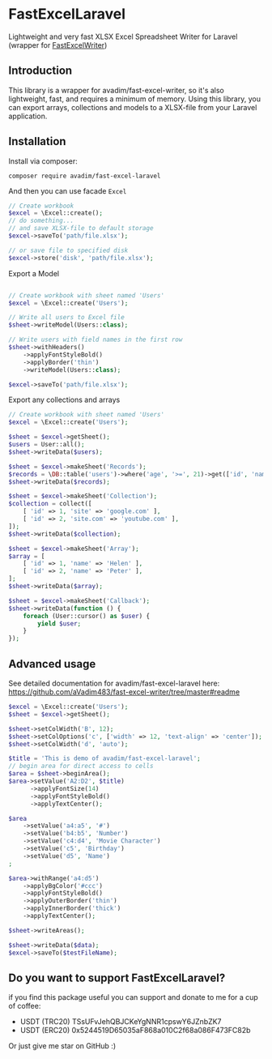 # FastExcelLaravel
Lightweight and very fast XLSX Excel Spreadsheet Writer for Laravel 
(wrapper for [FastExcelWriter](https://packagist.org/packages/avadim/fast-excel-writer))

## Introduction

This library is a wrapper for avadim/fast-excel-writer, so it's also lightweight, fast, and requires a minimum of memory.
Using this library, you can export arrays, collections and models to a XLSX-file from your Laravel application.

## Installation

Install via composer:

```
composer require avadim/fast-excel-laravel
```
And then you can use facade ```Excel```

```php
// Create workbook
$excel = \Excel::create();
// do something...
// and save XLSX-file to default storage
$excel->saveTo('path/file.xlsx');

// or save file to specified disk
$excel->store('disk', 'path/file.xlsx');
```
Export a Model
```php

// Create workbook with sheet named 'Users'
$excel = \Excel::create('Users');

// Write all users to Excel file
$sheet->writeModel(Users::class);

// Write users with field names in the first row
$sheet->withHeaders()
    ->applyFontStyleBold()
    ->applyBorder('thin')
    ->writeModel(Users::class);

$excel->saveTo('path/file.xlsx');
```

Export any collections and arrays
```php
// Create workbook with sheet named 'Users'
$excel = \Excel::create('Users');

$sheet = $excel->getSheet();
$users = User::all();
$sheet->writeData($users);

$sheet = $excel->makeSheet('Records');
$records = \DB::table('users')->where('age', '>=', 21)->get(['id', 'name', 'birthday']);
$sheet->writeData($records);

$sheet = $excel->makeSheet('Collection');
$collection = collect([
    [ 'id' => 1, 'site' => 'google.com' ],
    [ 'id' => 2, 'site.com' => 'youtube.com' ],
]);
$sheet->writeData($collection);

$sheet = $excel->makeSheet('Array');
$array = [
    [ 'id' => 1, 'name' => 'Helen' ],
    [ 'id' => 2, 'name' => 'Peter' ],
];
$sheet->writeData($array);

$sheet = $excel->makeSheet('Callback');
$sheet->writeData(function () {
    foreach (User::cursor() as $user) {
        yield $user;
    }
});

```

## Advanced usage

See detailed documentation for avadim/fast-excel-laravel here: https://github.com/aVadim483/fast-excel-writer/tree/master#readme

```php
$excel = \Excel::create('Users');
$sheet = $excel->getSheet();

$sheet->setColWidth('B', 12);
$sheet->setColOptions('c', ['width' => 12, 'text-align' => 'center']);
$sheet->setColWidth('d', 'auto');

$title = 'This is demo of avadim/fast-excel-laravel';
// begin area for direct access to cells
$area = $sheet->beginArea();
$area->setValue('A2:D2', $title)
      ->applyFontSize(14)
      ->applyFontStyleBold()
      ->applyTextCenter();

$area
    ->setValue('a4:a5', '#')
    ->setValue('b4:b5', 'Number')
    ->setValue('c4:d4', 'Movie Character')
    ->setValue('c5', 'Birthday')
    ->setValue('d5', 'Name')
;

$area->withRange('a4:d5')
    ->applyBgColor('#ccc')
    ->applyFontStyleBold()
    ->applyOuterBorder('thin')
    ->applyInnerBorder('thick')
    ->applyTextCenter();

$sheet->writeAreas();

$sheet->writeData($data);
$excel->saveTo($testFileName);

```

## Do you want to support FastExcelLaravel?

if you find this package useful you can support and donate to me for a cup of coffee:

* USDT (TRC20) TSsUFvJehQBJCKeYgNNR1cpswY6JZnbZK7
* USDT (ERC20) 0x5244519D65035aF868a010C2f68a086F473FC82b

Or just give me star on GitHub :)

